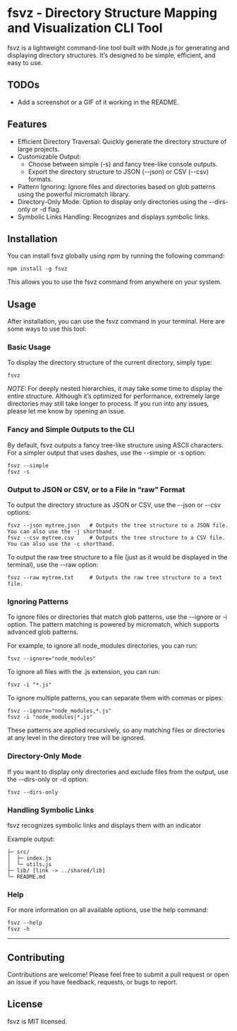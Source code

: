 # fsvz - Directory Structure Mapping and Visualization CLI Tool

fsvz is a lightweight command-line tool built with Node.js for generating and displaying directory structures. It’s designed to be simple, efficient, and easy to use.

## TODOs

- Add a screenshot or a GIF of it working in the README.

## Features

- Efficient Directory Traversal: Quickly generate the directory structure of large projects.
- Customizable Output:
  - Choose between simple (-s) and fancy tree-like console outputs.
  - Export the directory structure to JSON (--json) or CSV (--csv) formats.
- Pattern Ignoring: Ignore files and directories based on glob patterns using the powerful micromatch library.
- Directory-Only Mode: Option to display only directories using the --dirs-only or -d flag.
- Symbolic Links Handling: Recognizes and displays symbolic links.

## Installation

You can install fsvz globally using npm by running the following command:

```npm install -g fsvz```

This allows you to use the fsvz command from anywhere on your system.

## Usage

After installation, you can use the fsvz command in your terminal. Here are some ways to use this tool:

### Basic Usage

To display the directory structure of the current directory, simply type:

```fsvz```

*NOTE:* For deeply nested hierarchies, it may take some time to display the entire structure. Although it’s optimized for performance, extremely large directories may still take longer to process. If you run into any issues, please let me know by opening an issue.

### Fancy and Simple Outputs to the CLI

By default, fsvz outputs a fancy tree-like structure using ASCII characters. For a simpler output that uses dashes, use the --simple or -s option:

```
fsvz --simple
fsvz -s
```

### Output to JSON or CSV, or to a File in “raw” Format

To output the directory structure as JSON or CSV, use the --json or --csv options:

```
fsvz --json mytree.json   # Outputs the tree structure to a JSON file. You can also use the -j shorthand.
fsvz --csv mytree.csv     # Outputs the tree structure to a CSV file. You can also use the -c shorthand.
```

To output the raw tree structure to a file (just as it would be displayed in the terminal), use the --raw option:

```
fsvz --raw mytree.txt     # Outputs the raw tree structure to a text file.
```

### Ignoring Patterns

To ignore files or directories that match glob patterns, use the --ignore or -i option. The pattern matching is powered by micromatch, which supports advanced glob patterns.

For example, to ignore all node_modules directories, you can run:

```fsvz --ignore="node_modules"```

To ignore all files with the .js extension, you can run:

```fsvz -i "*.js"```

To ignore multiple patterns, you can separate them with commas or pipes:

```
fsvz --ignore="node_modules,*.js"
fsvz -i "node_modules|*.js"
```

These patterns are applied recursively, so any matching files or directories at any level in the directory tree will be ignored.

### Directory-Only Mode

If you want to display only directories and exclude files from the output, use the --dirs-only or -d option:

```fsvz --dirs-only```

### Handling Symbolic Links

fsvz recognizes symbolic links and displays them with an indicator

Example output:

```
├─ src/
│  ├─ index.js
│  └─ utils.js
├─ lib/ [link -> ../shared/lib]
└─ README.md
```

### Help

For more information on all available options, use the help command:

```
fsvz --help
fsvz -h
```
---

## Contributing

Contributions are welcome! Please feel free to submit a pull request or open an issue if you have feedback, requests, or bugs to report.

## License

fsvz is MIT licensed.
